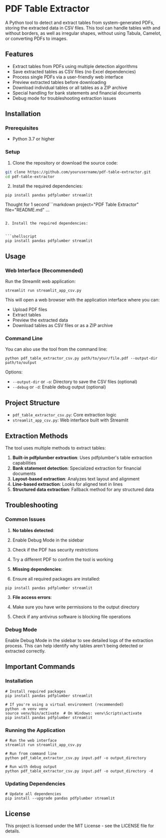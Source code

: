# PDF Table Extractor

A Python tool to detect and extract tables from system-generated PDFs, storing the extracted data in CSV files. This tool can handle tables with and without borders, as well as irregular shapes, without using Tabula, Camelot, or converting PDFs to images.

## Features

- Extract tables from PDFs using multiple detection algorithms
- Save extracted tables as CSV files (no Excel dependencies)
- Process single PDFs via a user-friendly web interface
- Preview extracted tables before downloading
- Download individual tables or all tables as a ZIP archive
- Special handling for bank statements and financial documents
- Debug mode for troubleshooting extraction issues

## Installation

### Prerequisites

- Python 3.7 or higher

### Setup

1. Clone the repository or download the source code:

```bash
git clone https://github.com/yourusername/pdf-table-extractor.git
cd pdf-table-extractor
```

2. Install the required dependencies:

```
pip install pandas pdfplumber streamlit
```

Thought for 1 second```markdown project="PDF Table Extractor" file="README.md"
...

````

2. Install the required dependencies:


```shellscript
pip install pandas pdfplumber streamlit
````

## Usage

### Web Interface (Recommended)

Run the Streamlit web application:

```shellscript
streamlit run streamlit_app_csv.py
```

This will open a web browser with the application interface where you can:

- Upload PDF files
- Extract tables
- Preview the extracted data
- Download tables as CSV files or as a ZIP archive

### Command Line

You can also use the tool from the command line:

```shellscript
python pdf_table_extractor_csv.py path/to/your/file.pdf --output-dir path/to/output
```

Options:

- `--output-dir` or `-o`: Directory to save the CSV files (optional)
- `--debug` or `-d`: Enable debug output (optional)

## Project Structure

- `pdf_table_extractor_csv.py`: Core extraction logic
- `streamlit_app_csv.py`: Web interface built with Streamlit

## Extraction Methods

The tool uses multiple methods to extract tables:

1. **Built-in pdfplumber extraction**: Uses pdfplumber's table extraction capabilities
2. **Bank statement detection**: Specialized extraction for financial documents
3. **Layout-based extraction**: Analyzes text layout and alignment
4. **Line-based extraction**: Looks for aligned text in lines
5. **Structured data extraction**: Fallback method for any structured data

## Troubleshooting

### Common Issues

1. **No tables detected**:

1. Enable Debug Mode in the sidebar
1. Check if the PDF has security restrictions
1. Try a different PDF to confirm the tool is working

1. **Missing dependencies**:

1. Ensure all required packages are installed:

```shellscript
pip install pandas pdfplumber streamlit
```

3. **File access errors**:

1. Make sure you have write permissions to the output directory
1. Check if any antivirus software is blocking file operations

### Debug Mode

Enable Debug Mode in the sidebar to see detailed logs of the extraction process. This can help identify why tables aren't being detected or extracted correctly.

## Important Commands

### Installation

```shellscript
# Install required packages
pip install pandas pdfplumber streamlit

# If you're using a virtual environment (recommended)
python -m venv venv
source venv/bin/activate  # On Windows: venv\Scripts\activate
pip install pandas pdfplumber streamlit
```

### Running the Application

```shellscript
# Run the web interface
streamlit run streamlit_app_csv.py

# Run from command line
python pdf_table_extractor_csv.py input.pdf -o output_directory

# Run with debug output
python pdf_table_extractor_csv.py input.pdf -o output_directory -d
```

### Updating Dependencies

```shellscript
# Update all dependencies
pip install --upgrade pandas pdfplumber streamlit
```

## License

This project is licensed under the MIT License - see the LICENSE file for details.
